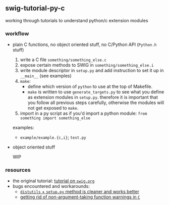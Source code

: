 ## swig-tutorial-py-c
working through tutorials to understand python/c extension modules


### workflow
- plain C functions, no object oriented stuff, no C/Python API (`Python.h` stuff)
  1. write a C file `something/something_else.c`
  1. expose certain methods to SWIG in `something/something_else.i`
  1. write module descriptor in `setup.py` and add instruction to set it up in `__main__` (see examples)
  1. `make`:
      - define which version of `python` to use at the top of Makefile.
      - `make` is written to use `generate_targets.py` to see what you define as extension modules in `setup.py`.
        therefore it is important that you follow all previous steps carefully, otherwise the modules will not
        get exposed to `make`.
  1. import in a py script as if you'd import a python module: `from something import something_else`
  
  examples:
  - `example/example.{c,i}`; `test.py`
  
- object oriented stuff
  
  WIP


### resources
- the original tutorial:
  [tutorial on `swig.org`](http://www.swig.org/tutorial.html)
- bugs encountered and workarounds:
  - [`distutils` + `setup.py` method is cleaner and works better](https://stackoverflow.com/questions/25882150/python-h-not-found-using-swig-and-anaconda-python)
  - [getting rid of non-argument-taking function warnings in `C`](https://stackoverflow.com/questions/42125/function-declaration-isnt-a-prototype)
